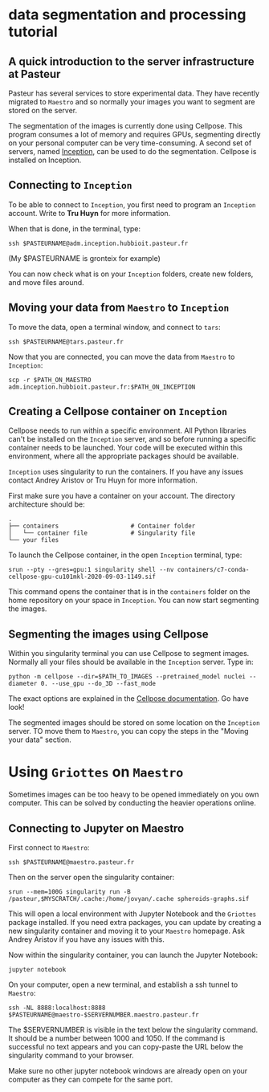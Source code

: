 # data segmentation and processing tutorial

## A quick introduction to the server infrastructure at Pasteur

Pasteur has several services to store experimental data. They have recently migrated to `Maestro` and so normally your images you want to segment are stored on the server.

The segmentation of the images is currently done using Cellpose. This program consumes a lot of memory and requires GPUs, segmenting directly on your personal computer can be very time-consuming. A second set of servers, named [Inception](https://gitlab.pasteur.fr/inception-gpulab/wiki), can be used to do the segmentation. Cellpose is installed on Inception.

## Connecting to `Inception`

To be able to connect to `Inception`, you first need to program an `Inception` account. Write to **Tru Huyn** for more information.

When that is done, in the terminal, type:

```
ssh $PASTEURNAME@adm.inception.hubbioit.pasteur.fr
```

(My $PASTEURNAME is gronteix for example)

You can now check what is on your `Inception` folders, create new folders, and move files around.

## Moving your data from `Maestro` to `Inception`

To move the data, open a terminal window, and connect to `tars`:

```
ssh $PASTEURNAME@tars.pasteur.fr
```

Now that you are connected, you can move the data from `Maestro` to `Inception`:

```
scp -r $PATH_ON_MAESTRO adm.inception.hubbioit.pasteur.fr:$PATH_ON_INCEPTION
```

## Creating a Cellpose container on `Inception`

Cellpose needs to run within a specific environment. All Python libraries can't be installed on the `Inception` server, and so before running a specific container needs to be launched. Your code will be executed within this environment, where all the appropriate packages should be available.

`Inception` uses singularity to run the containers. If you have any issues contact Andrey Aristov or Tru Huyn for more information.

First make sure you have a container on your account. The directory architecture should be:

```
.
├── containers                    # Container folder
│   └── container file            # Singularity file
└── your files
```

To launch the Cellpose container, in the open `Inception` terminal, type:

```
srun --pty --gres=gpu:1 singularity shell --nv containers/c7-conda-cellpose-gpu-cu101mkl-2020-09-03-1149.sif
```

This command opens the container that is in the `containers` folder on the home repository on your space in `Inception`. You can now start segmenting the images.

## Segmenting the images using Cellpose

Within you singularity terminal you can use Cellpose to segment images. Normally all your files should be available in the `Inception` server. Type in:

```
python -m cellpose --dir=$PATH_TO_IMAGES --pretrained_model nuclei --diameter 0. --use_gpu --do_3D --fast_mode
```

The exact options are explained in the [Cellpose documentation](https://cellpose.readthedocs.io/en/latest/). Go have look!

The segmented images should be stored on some location on the `Inception` server. TO move them to `Maestro`, you can copy the steps in the "Moving your data" section.

# Using `Griottes` on `Maestro`

Sometimes images can be too heavy to be opened immediately on you own computer. This can be solved by conducting the heavier operations online.

## Connecting to Jupyter on Maestro

First connect to `Maestro`:

```
ssh $PASTEURNAME@maestro.pasteur.fr
```
Then on the server open the singularity container:
```
srun --mem=100G singularity run -B /pasteur,$MYSCRATCH/.cache:/home/jovyan/.cache spheroids-graphs.sif
```
This will open a local environment with Jupyter Notebook and the `Griottes` package installed. If you need extra packages, you can update by creating a new singularity container and moving it to your `Maestro` homepage. Ask Andrey Aristov if you have any issues with this.

Now within the singularity container, you can launch the Jupyter Notebook:

```
jupyter notebook
```

On your computer, open a new terminal, and establish a ssh tunnel to `Maestro`:

```
ssh -NL 8888:localhost:8888 $PASTEURNAME@maestro-$SERVERNUMBER.maestro.pasteur.fr
```

The $SERVERNUMBER is visible in the text below the singularity command. It should be a number between 1000 and 1050. If the command is successful no text appears and you can copy-paste the URL below the singularity command to your browser.

Make sure no other jupyter notebook windows are already open on your computer as they can compete for the same port.

